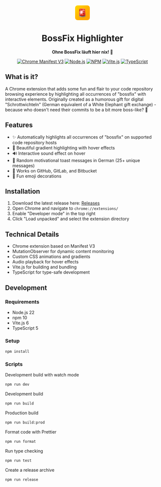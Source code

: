 <div align="center">

![Extension logo](public/icons/ext-icon-48.png)

# BossFix Highlighter

**Ohne BossFix läuft hier nix! 🚀**

[![Chrome Manifest V3](https://img.shields.io/badge/Chrome_Manifest-3-4285F4?style=flat-square&logo=googlechrome&logoColor=white)](https://developer.chrome.com/)
[![Node.js](https://img.shields.io/badge/Node.js-22-339933?style=flat-square&logo=nodedotjs&logoColor=white)](https://nodejs.org/)
[![NPM](https://img.shields.io/badge/NPM-10-CB3837?style=flat-square&logo=npm&logoColor=white)](https://www.npmjs.com/)
[![Vite.js](https://img.shields.io/badge/Vite.js-6-646CFF?style=flat-square&logo=vite&logoColor=white)](https://vitejs.dev/)
[![TypeScript](https://img.shields.io/badge/TypeScript-5-3178C6?style=flat-square&logo=typescript&logoColor=white)](https://www.typescriptlang.org/)

</div>

## What is it?

A Chrome extension that adds some fun and flair to your code repository browsing experience by highlighting all
occurrences of "bossfix" with interactive elements. Originally created as a humorous gift for digital "Schrottwichteln"
(German equivalent of a White Elephant gift exchange) - because who doesn't need their commits to be a bit more
boss-like? 🎩

## Features

- ✨ Automatically highlights all occurrences of "bossfix" on supported code repository hosts
- 🎨 Beautiful gradient highlighting with hover effects
- 🔊 Interactive sound effect on hover
- 💬 Random motivational toast messages in German (25+ unique messages)
- 🎯 Works on GitHub, GitLab, and Bitbucket
- 🎉 Fun emoji decorations

## Installation

1. Download the latest release here: [Releases](https://github.com/peter-neumann-dev/bossfix-highlighter/releases)
2. Open Chrome and navigate to `chrome://extensions/`
3. Enable "Developer mode" in the top right
4. Click "Load unpacked" and select the extension directory

## Technical Details

- Chrome extension based on Manifest V3
- MutationObserver for dynamic content monitoring
- Custom CSS animations and gradients
- Audio playback for hover effects
- Vite.js for building and bundling
- TypeScript for type-safe development

## Development

### Requirements

- Node.js 22
- npm 10
- Vite.js 6
- TypeScript 5

### Setup

```bash
npm install
```

### Scripts

Development build with watch mode

```bash
npm run dev
```

Development build

```bash
npm run build
```

Production build

```bash
npm run build:prod
```

Format code with Prettier

```bash
npm run format
```

Run type checking

```bash
npm run test
```

Create a release archive

```bash
npm run release
```
